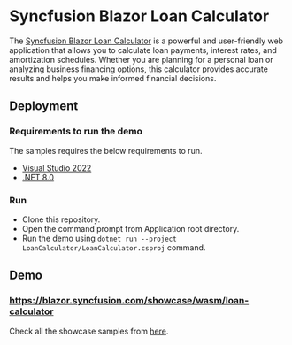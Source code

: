 # Syncfusion Blazor Loan Calculator

The [Syncfusion Blazor Loan Calculator](https://blazor.syncfusion.com/showcase/wasm/loan-calculator) is a powerful and user-friendly web application that allows you to calculate loan payments, interest rates, and amortization schedules. Whether you are planning for a personal loan or analyzing business financing options, this calculator provides accurate results and helps you make informed financial decisions.

## Deployment

### Requirements to run the demo

The samples requires the below requirements to run.

* [Visual Studio 2022](https://visualstudio.microsoft.com/vs/)
* [.NET 8.0](https://dotnet.microsoft.com/en-us/download/dotnet/8.0)

### Run

* Clone this repository.
* Open the command prompt from Application root directory.
* Run the demo using `dotnet run --project LoanCalculator/LoanCalculator.csproj` command.

## Demo

### <a href="https://blazor.syncfusion.com/showcase/wasm/loan-calculator" target="_blank">https://blazor.syncfusion.com/showcase/wasm/loan-calculator</a>

Check all the showcase samples from <a href="https://blazor.syncfusion.com" target="_blank">here</a>.
